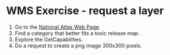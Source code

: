 # WMS Exercise - request a layer

1.  Go to the [National Atlas Web
    Page](http://nationalatlas.gov/infodocs/ogcwms.html).
2.  Find a category that better fits a toxic release map.
3.  Explore the GetCapabilities.
4.  Do a request to create a png image 300x300 pixels.

